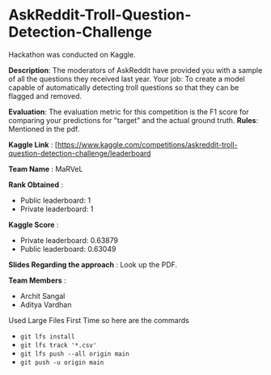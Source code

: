 # AskReddit-Troll-Question-Detection-Challenge
Hackathon was conducted on Kaggle.

**Description**: The moderators of AskReddit have provided you with a sample of all the questions they received last year. Your job: To create a model capable of automatically detecting troll questions so that they can be flagged and removed.

**Evaluation**: The evaluation metric for this competition is the F1 score for comparing your predictions for "target" and the actual ground truth.
**Rules**: Mentioned in the pdf.

**Kaggle Link** : [https://www.kaggle.com/competitions/askreddit-troll-question-detection-challenge/leaderboard

**Team Name** : MaRVeL

**Rank Obtained** :
- Public leaderboard: 1
- Private leaderboard: 1

**Kaggle Score** :
- Private leaderboard: 0.63879
- Public leaderboard: 0.63049

**Slides Regarding the approach** : Look up the PDF.

**Team Members** :
- Archit Sangal
- Aditya Vardhan

Used Large Files First Time so here are the commards
- `git lfs install`
- `git lfs track '*.csv'`
- `git lfs push --all origin main`
- `git push -u origin main`
